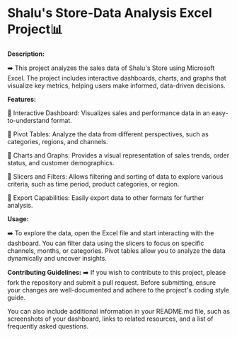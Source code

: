 # Shalu's Store-Data Analysis Excel Project📊

**Description:**

➡️ This project analyzes the sales data of Shalu's Store using Microsoft Excel. The project includes interactive dashboards, charts, and graphs that visualize key metrics, helping users make informed, data-driven decisions.


**Features:**

📍 Interactive Dashboard: Visualizes sales and performance data in an easy-to-understand format.

📍 Pivot Tables: Analyze the data from different perspectives, such as categories, regions, and channels.

📍 Charts and Graphs: Provides a visual representation of sales trends, order status, and customer demographics.

📍 Slicers and Filters: Allows filtering and sorting of data to explore various criteria, such as time period, product categories, or region.

📍 Export Capabilities: Easily export data to other formats for further analysis.


**Usage:**

➡️ To explore the data, open the Excel file and start interacting with the dashboard. You can filter data using the slicers to focus on specific channels, months, or categories. Pivot tables allow you to analyze the data dynamically and uncover insights.

**Contributing Guidelines:**
➡️ If you wish to contribute to this project, please fork the repository and submit a pull request. Before submitting, ensure your changes are well-documented and adhere to the project's coding style guide.



You can also include additional information in your README.md file, such as screenshots of your dashboard, links to related resources, and a list of frequently asked questions.

